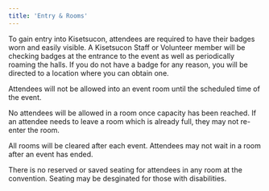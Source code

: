 ```yaml
---
title: 'Entry & Rooms'
---
```

To gain entry into Kisetsucon, attendees are required to have their badges worn and easily visible. A Kisetsucon Staff or Volunteer member will be checking badges at the entrance to the event as well as periodically roaming the halls. If you do not have a badge for any reason, you will be directed to a location where you can obtain one.

Attendees will not be allowed into an event room until the scheduled time of the event.

No attendees will be allowed in a room once capacity has been reached. If an attendee needs to leave a room which is already full, they may not re-enter the room.

All rooms will be cleared after each event. Attendees may not wait in a room after an event has ended.

There is no reserved or saved seating for attendees in any room at the convention. Seating may be desginated for those with disabilities.